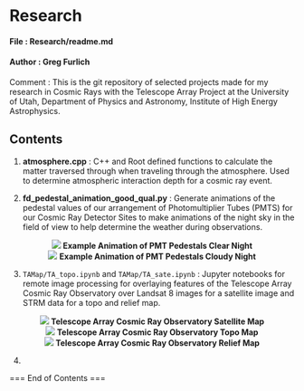# Research

#### File : Research/readme.md
#### Author : Greg Furlich

Comment : This is the git repository of selected projects made for my research in Cosmic Rays with the Telescope Array Project at the University of Utah, Department of Physics and Astronomy, Institute of High Energy Astrophysics.

## Contents ##

1) **atmosphere.cpp** : C++ and Root defined functions to calculate the matter traversed through when traveling through the atmosphere. Used to determine atmospheric interaction depth for a cosmic ray event.

2) **fd_pedestal_animation_good_qual.py** : Generate animations of the pedestal values of our arrangement of Photomultiplier Tubes (PMTS) for our Cosmic Ray Detector Sites to make animations of the night sky in the field of view to help determine the weather during observations.

<p align="center">
    <img src="https://github.com/gfurlich/Research/blob/master/GIFs/clear.gif">
    <b>Example Animation of PMT Pedestals Clear Night</b>
    <br>
    <img src="https://github.com/gfurlich/Research/blob/master/GIFs/cloudy.gif">
    <b>Example Animation of PMT Pedestals Cloudy Night</b>
</p>

3) `TAMap/TA_topo.ipynb` and `TAMap/TA_sate.ipynb` : Jupyter notebooks for remote image processing for overlaying features of the Telescope Array Cosmic Ray Observatory over Landsat 8 images for a satellite image and STRM data for a topo and relief map.

<p align="center">
    <img src="https://github.com/gfurlich/Research/blob/master/TAMap/ta_map.svg">
    <b>Telescope Array Cosmic Ray Observatory Satellite Map</b>
    <br>
    <img src="https://github.com/gfurlich/Research/blob/master/TAMap/ta_topo.svg">
    <b>Telescope Array Cosmic Ray Observatory Topo Map</b>
    <br>
    <img src="https://github.com/gfurlich/Research/blob/master/TAMap/ta_topo.svg">
    <b>Telescope Array Cosmic Ray Observatory Relief Map</b>
</p>

4)

=== End of Contents ===
